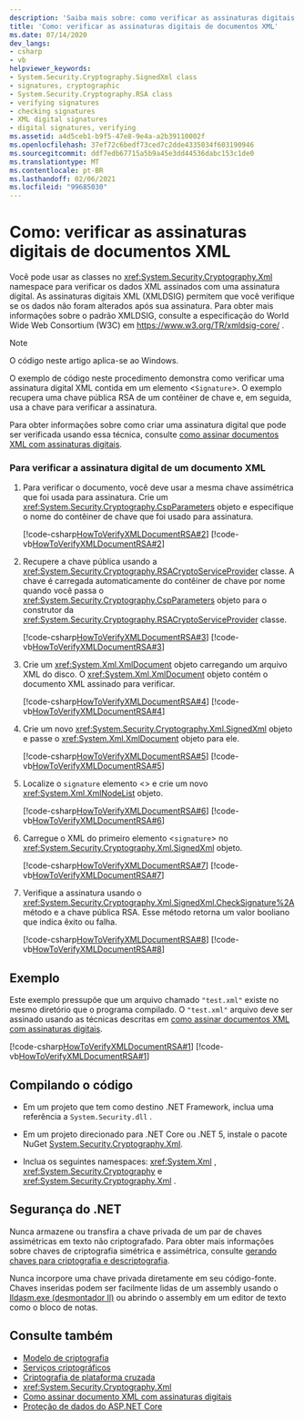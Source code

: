 ```yaml
---
description: 'Saiba mais sobre: como verificar as assinaturas digitais de documentos XML'
title: 'Como: verificar as assinaturas digitais de documentos XML'
ms.date: 07/14/2020
dev_langs:
- csharp
- vb
helpviewer_keywords:
- System.Security.Cryptography.SignedXml class
- signatures, cryptographic
- System.Security.Cryptography.RSA class
- verifying signatures
- checking signatures
- XML digital signatures
- digital signatures, verifying
ms.assetid: a4d5ceb1-b9f5-47e8-9e4a-a2b39110002f
ms.openlocfilehash: 37ef72c6bedf73ced7c2dde4335034f603190946
ms.sourcegitcommit: ddf7edb67715a5b9a45e3dd44536dabc153c1de0
ms.translationtype: MT
ms.contentlocale: pt-BR
ms.lasthandoff: 02/06/2021
ms.locfileid: "99685030"
---
```

# <a name="how-to-verify-the-digital-signatures-of-xml-documents"></a>Como: verificar as assinaturas digitais de documentos XML

Você pode usar as classes no <xref:System.Security.Cryptography.Xml> namespace para verificar os dados XML assinados com uma assinatura digital. As assinaturas digitais XML (XMLDSIG) permitem que você verifique se os dados não foram alterados após sua assinatura. Para obter mais informações sobre o padrão XMLDSIG, consulte a especificação do World Wide Web Consortium (W3C) em <https://www.w3.org/TR/xmldsig-core/> .
  
> [!NOTE]
> O código neste artigo aplica-se ao Windows.

O exemplo de código neste procedimento demonstra como verificar uma assinatura digital XML contida em um elemento <`Signature`>.  O exemplo recupera uma chave pública RSA de um contêiner de chave e, em seguida, usa a chave para verificar a assinatura.  
  
Para obter informações sobre como criar uma assinatura digital que pode ser verificada usando essa técnica, consulte [como assinar documentos XML com assinaturas digitais](how-to-sign-xml-documents-with-digital-signatures.md).  
  
### <a name="to-verify-the-digital-signature-of-an-xml-document"></a>Para verificar a assinatura digital de um documento XML  
  
1. Para verificar o documento, você deve usar a mesma chave assimétrica que foi usada para assinatura.  Crie um <xref:System.Security.Cryptography.CspParameters> objeto e especifique o nome do contêiner de chave que foi usado para assinatura.  
  
     [!code-csharp[HowToVerifyXMLDocumentRSA#2](../../../samples/snippets/csharp/VS_Snippets_CLR/HowToVerifyXMLDocumentRSA/cs/sample.cs#2)]
     [!code-vb[HowToVerifyXMLDocumentRSA#2](../../../samples/snippets/visualbasic/VS_Snippets_CLR/HowToVerifyXMLDocumentRSA/vb/sample.vb#2)]  
  
2. Recupere a chave pública usando a <xref:System.Security.Cryptography.RSACryptoServiceProvider> classe.  A chave é carregada automaticamente do contêiner de chave por nome quando você passa o <xref:System.Security.Cryptography.CspParameters> objeto para o construtor da <xref:System.Security.Cryptography.RSACryptoServiceProvider> classe.  
  
     [!code-csharp[HowToVerifyXMLDocumentRSA#3](../../../samples/snippets/csharp/VS_Snippets_CLR/HowToVerifyXMLDocumentRSA/cs/sample.cs#3)]
     [!code-vb[HowToVerifyXMLDocumentRSA#3](../../../samples/snippets/visualbasic/VS_Snippets_CLR/HowToVerifyXMLDocumentRSA/vb/sample.vb#3)]  
  
3. Crie um <xref:System.Xml.XmlDocument> objeto carregando um arquivo XML do disco.  O <xref:System.Xml.XmlDocument> objeto contém o documento XML assinado para verificar.  
  
     [!code-csharp[HowToVerifyXMLDocumentRSA#4](../../../samples/snippets/csharp/VS_Snippets_CLR/HowToVerifyXMLDocumentRSA/cs/sample.cs#4)]
     [!code-vb[HowToVerifyXMLDocumentRSA#4](../../../samples/snippets/visualbasic/VS_Snippets_CLR/HowToVerifyXMLDocumentRSA/vb/sample.vb#4)]  
  
4. Crie um novo <xref:System.Security.Cryptography.Xml.SignedXml> objeto e passe o <xref:System.Xml.XmlDocument> objeto para ele.  
  
     [!code-csharp[HowToVerifyXMLDocumentRSA#5](../../../samples/snippets/csharp/VS_Snippets_CLR/HowToVerifyXMLDocumentRSA/cs/sample.cs#5)]
     [!code-vb[HowToVerifyXMLDocumentRSA#5](../../../samples/snippets/visualbasic/VS_Snippets_CLR/HowToVerifyXMLDocumentRSA/vb/sample.vb#5)]  
  
5. Localize o `signature` elemento <> e crie um novo <xref:System.Xml.XmlNodeList> objeto.  
  
     [!code-csharp[HowToVerifyXMLDocumentRSA#6](../../../samples/snippets/csharp/VS_Snippets_CLR/HowToVerifyXMLDocumentRSA/cs/sample.cs#6)]
     [!code-vb[HowToVerifyXMLDocumentRSA#6](../../../samples/snippets/visualbasic/VS_Snippets_CLR/HowToVerifyXMLDocumentRSA/vb/sample.vb#6)]  
  
6. Carregue o XML do primeiro elemento <`signature`> no <xref:System.Security.Cryptography.Xml.SignedXml> objeto.  
  
     [!code-csharp[HowToVerifyXMLDocumentRSA#7](../../../samples/snippets/csharp/VS_Snippets_CLR/HowToVerifyXMLDocumentRSA/cs/sample.cs#7)]
     [!code-vb[HowToVerifyXMLDocumentRSA#7](../../../samples/snippets/visualbasic/VS_Snippets_CLR/HowToVerifyXMLDocumentRSA/vb/sample.vb#7)]  
  
7. Verifique a assinatura usando o <xref:System.Security.Cryptography.Xml.SignedXml.CheckSignature%2A> método e a chave pública RSA.  Esse método retorna um valor booliano que indica êxito ou falha.  
  
     [!code-csharp[HowToVerifyXMLDocumentRSA#8](../../../samples/snippets/csharp/VS_Snippets_CLR/HowToVerifyXMLDocumentRSA/cs/sample.cs#8)]
     [!code-vb[HowToVerifyXMLDocumentRSA#8](../../../samples/snippets/visualbasic/VS_Snippets_CLR/HowToVerifyXMLDocumentRSA/vb/sample.vb#8)]  
  
## <a name="example"></a>Exemplo

Este exemplo pressupõe que um arquivo chamado `"test.xml"` existe no mesmo diretório que o programa compilado.  O `"test.xml"` arquivo deve ser assinado usando as técnicas descritas em [como assinar documentos XML com assinaturas digitais](how-to-sign-xml-documents-with-digital-signatures.md).  
  
[!code-csharp[HowToVerifyXMLDocumentRSA#1](../../../samples/snippets/csharp/VS_Snippets_CLR/HowToVerifyXMLDocumentRSA/cs/sample.cs#1)]
[!code-vb[HowToVerifyXMLDocumentRSA#1](../../../samples/snippets/visualbasic/VS_Snippets_CLR/HowToVerifyXMLDocumentRSA/vb/sample.vb#1)]  
  
## <a name="compiling-the-code"></a>Compilando o código  
  
- Em um projeto que tem como destino .NET Framework, inclua uma referência a `System.Security.dll` .

- Em um projeto direcionado para .NET Core ou .NET 5, instale o pacote NuGet [System.Security.Cryptography.Xml](https://www.nuget.org/packages/System.Security.Cryptography.Xml).
  
- Inclua os seguintes namespaces: <xref:System.Xml> , <xref:System.Security.Cryptography> e <xref:System.Security.Cryptography.Xml> .  
  
## <a name="net-security"></a>Segurança do .NET

Nunca armazene ou transfira a chave privada de um par de chaves assimétricas em texto não criptografado.  Para obter mais informações sobre chaves de criptografia simétrica e assimétrica, consulte [gerando chaves para criptografia e descriptografia](generating-keys-for-encryption-and-decryption.md).  
  
Nunca incorpore uma chave privada diretamente em seu código-fonte.  Chaves inseridas podem ser facilmente lidas de um assembly usando o [Ildasm.exe (desmontador Il)](../../framework/tools/ildasm-exe-il-disassembler.md) ou abrindo o assembly em um editor de texto como o bloco de notas.  
  
## <a name="see-also"></a>Consulte também

- [Modelo de criptografia](cryptography-model.md)
- [Serviços criptográficos](cryptographic-services.md)
- [Criptografia de plataforma cruzada](cross-platform-cryptography.md)
- <xref:System.Security.Cryptography.Xml>
- [Como assinar documento XML com assinaturas digitais](how-to-sign-xml-documents-with-digital-signatures.md)
- [Proteção de dados do ASP.NET Core](/aspnet/core/security/data-protection/introduction)
